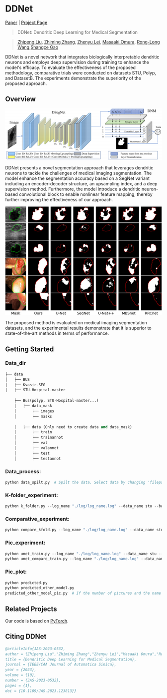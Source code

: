 # DDNet

[Paper](https://www.ieee-jas.net/en/article/doi/10.1109/JAS.2023.123813) | [Project Page](https://github.com/lzp990616/DDNet) 

> DDNet: Dendritic Deep Learning for Medical Segmentation

> [Zhipeng Liu](https://scholar.google.com/citations?hl=zh-CN&user=2r4K18sAAAAJ), [Zhiming Zhang](https://scholar.google.com/citations?user=j5YBr3IAAAAJ&hl=zh-CN&oi=sra), [Zhenyu Lei](https://scholar.google.com/citations?user=7Ss6peAAAAAJ&hl=zh-CN&oi=sra), [Masaaki Omura](), [Rong-Long Wang](https://researchmap.jp/read0114888),[Shangce Gao](https://toyamaailab.github.io/)

DDNet is a novel network that integrates biologically interpretable dendritic neurons and employs deep supervision during training to enhance the model's efficacy. To evaluate the effectiveness of the proposed methodology, comparative trials were conducted on datasets STU, Polyp, and DatasetB. The experiments demonstrate the superiority of the proposed approach.

## Overview

![demo](./DDNet_structure.png)

DDNet presents a novel segmentation approach that leverages dendritic neurons to tackle the challenges of medical imaging segmentation. The model enhance the segmentation accuracy based on a SegNet variant including an encoder-decoder structure, an upsampling index, and a deep supervision method. Furthermore, the model introduce a dendritic neuron-based convolutional block to enable nonlinear feature mapping, thereby further improving the effectiveness of our approach. 

![demo](./Results.png)

The proposed method is evaluated on medical imaging segmentation datasets, and the experimental results demonstrate that it is superior to state-of-the-art methods in terms of performance.

## Getting Started

### Data_dir

```python
├── data
│   ├── BUS
│   ├── Kvasir-SEG
│   ├── STU-Hospital-master

    ├── Bus(polyp, STU-Hospital-master...)
    │   ├── data_mask
    │       ├── images
    │       ├── masks

    │   ├── data (Only need to create data and data_mask)
    │       ├── train
    │       ├── trainannot
    │       ├── val
    │       ├── valannot
    │       ├── test
    │       ├── testannot
```

### Data_process:
```python
python data_spilt.py  # Spilt the data. Select data by changing 'filepath' in code
```
### K-folder_experiment:
```python
python k_folder.py --log_name "./log/log_name.log" --data_name stu --batch_size 8 --EPOCH 100 --LR 0.0005 --LOSSK 0.1 --DNM 1 --M 10
```
### Comparative_experiment:
```python
python compare_kfold.py --log_name "./log/log_name.log" --data_name stu --model_name unet --batch_size 8 --EPOCH 100 --LR 0.0005
```
### Pic_experiment:
```python
python unet_train.py --log_name "./log/log_name.log" --data_name stu --batch_size 8 --EPOCH 100 --LR 0.0005 --LOSSK 0.1 --DNM 1 --M 10
python unet_compare_train.py --log_name "./log/log_name.log" --data_name stu --batch_size 8 --EPOCH 100 --LR 0.0005
```
### Pic_plot:
```python
python predicted.py
python predicted_other_model.py
predicted_other_model_pic.py  # If the number of pictures and the name of the model are changed, the file needs to be changed.`
```
## Related Projects

Our code is based on [PyTorch](https://github.com/pytorch/pytorch).

## Citing DDNet

```bib
@articleInfo{JAS-2023-0532,
author = {Zhipeng Liu","Zhiming Zhang","Zhenyu Lei","Masaaki Omura","Rong-Long Wang","Shangce Gao"}
title = {Dendritic Deep Learning for Medical Segmentation},
journal = {IEEE/CAA Journal of Automatica Sinica},
year = {2023},
volume = {10},
number = {JAS-2023-0532},
pages = {1},
doi = {10.1109/JAS.2023.123813}}
```

